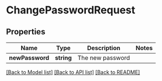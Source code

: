 # ChangePasswordRequest

## Properties
Name | Type | Description | Notes
------------ | ------------- | ------------- | -------------
**newPassword** | **string** | The new password | 

[[Back to Model list]](../README.md#documentation-for-models) [[Back to API list]](../README.md#documentation-for-api-endpoints) [[Back to README]](../README.md)


